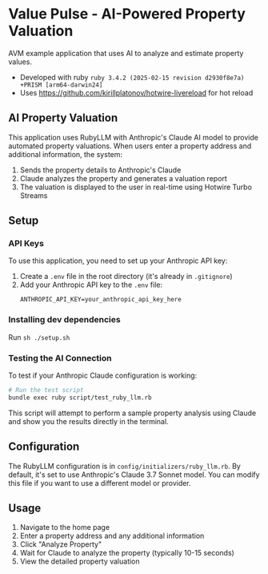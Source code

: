 # Value Pulse - AI-Powered Property Valuation

AVM example application that uses AI to analyze and estimate property values.

* Developed with ruby `ruby 3.4.2 (2025-02-15 revision d2930f8e7a) +PRISM [arm64-darwin24]`
* Uses https://github.com/kirillplatonov/hotwire-livereload for hot reload

## AI Property Valuation

This application uses RubyLLM with Anthropic's Claude AI model to provide automated property valuations. When users enter a property address and additional information, the system:

1. Sends the property details to Anthropic's Claude
2. Claude analyzes the property and generates a valuation report
3. The valuation is displayed to the user in real-time using Hotwire Turbo Streams

## Setup

### API Keys

To use this application, you need to set up your Anthropic API key:

1. Create a `.env` file in the root directory (it's already in `.gitignore`)
2. Add your Anthropic API key to the `.env` file:
   ```
   ANTHROPIC_API_KEY=your_anthropic_api_key_here
   ```

### Installing dev dependencies 
Run `sh ./setup.sh`

### Testing the AI Connection

To test if your Anthropic Claude configuration is working:

```bash
# Run the test script
bundle exec ruby script/test_ruby_llm.rb
```

This script will attempt to perform a sample property analysis using Claude and show you the results directly in the terminal.

## Configuration

The RubyLLM configuration is in `config/initializers/ruby_llm.rb`. By default, it's set to use Anthropic's Claude 3.7 Sonnet model. You can modify this file if you want to use a different model or provider.

## Usage

1. Navigate to the home page
2. Enter a property address and any additional information
3. Click "Analyze Property"
4. Wait for Claude to analyze the property (typically 10-15 seconds)
5. View the detailed property valuation
